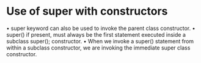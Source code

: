 # Use of super with constructors
• super keyword can also be used to invoke the parent class constructor.
• super() if present, must always be the first statement executed inside a subclass super(); constructor. 
• When we invoke a super() statement from within a subclass constructor, we are invoking the immediate super class constructor.